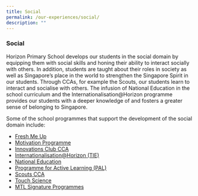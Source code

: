 ```yaml
---
title: Social
permalink: /our-experiences/social/
description: ""
---
```


### **Social**
Horizon Primary School develops our students in the social domain by equipping them with social skills and honing their ability to interact socially with others. In addition, students are taught about their roles in society as well as Singapore’s place in the world to strengthen the Singapore Spirit in our students. Through CCAs, for example the Scouts, our students learn to interact and socialise with others. The infusion of National Education in the school curriculum and the Internationalisation@Horizon programme provides our students with a deeper knowledge of and fosters a greater sense of belonging to Singapore.

Some of the school programmes that support the development of the social domain include:

* [Fresh Me Up](https://staging.d21co4ykjghpsi.amplifyapp.com/our-experiences/social/fresh-me-up/)
* [Motivation Programme](https://staging.d21co4ykjghpsi.amplifyapp.com/our-experiences/social/motivation/)
* [Innovations Club CCA](https://staging.d21co4ykjghpsi.amplifyapp.com/our-experiences/social/innovation-club/)
* [Internationalisation@Horizon (TIE)](https://staging.d21co4ykjghpsi.amplifyapp.com/our-experiences/social/internationalisation/)
* [National Education](https://staging.d21co4ykjghpsi.amplifyapp.com/our-experiences/social/national-education/)
* [Programme for Active Learning (PAL)](https://staging.d21co4ykjghpsi.amplifyapp.com/our-experiences/social/pal/)
* [Scouts CCA](https://staging.d21co4ykjghpsi.amplifyapp.com/our-experiences/social/scouts/)
* [Touch Science](https://staging.d21co4ykjghpsi.amplifyapp.com/our-experiences/social/touch-science/)
* [MTL Signature Programmes](https://staging.d21co4ykjghpsi.amplifyapp.com/our-experiences/social/mtl-signature-programmes/)
